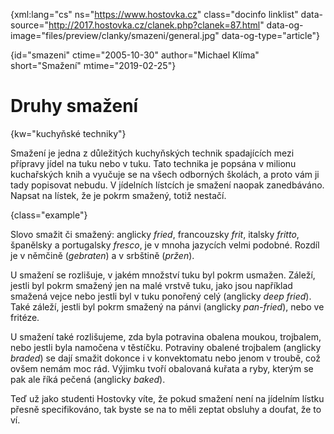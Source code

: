 
{xml:lang="cs" ns="https://www.hostovka.cz" class="docinfo linklist" data-source="http://2017.hostovka.cz/clanek.php?clanek=87.html" data-og-image="files/preview/clanky/smazeni/general.jpg" data-og-type="article"}

{id="smazeni" ctime="2005-10-30" author="Michael Klíma" short="Smažení" mtime="2019-02-25"}

# Druhy smažení

{kw="kuchyňské techniky"}

Smažení je jedna z důležitých kuchyňských technik spadajících mezi přípravy jídel na tuku nebo v tuku. Tato technika je popsána v milionu kuchařských knih a vyučuje se na všech odborných školách, a proto vám ji tady popisovat nebudu. V jídelních lístcích je smažení naopak zanedbáváno. Napsat na lístek, že je pokrm smažený, totiž nestačí. 

{class="example"}

Slovo smažit či smažený: anglicky _fried_, francouzsky _frit_, italsky _fritto_, španělsky a portugalsky _fresco_, je v mnoha jazycích velmi podobné. Rozdíl je v němčině (_gebraten_) a v srbštině (_pržen_).

U smažení se rozlišuje, v jakém množství tuku byl pokrm usmažen. Záleží, jestli byl pokrm smažený jen na malé vrstvě tuku, jako jsou například smažená vejce nebo jestli byl v tuku ponořený celý (anglicky _deep fried_). Také záleží, jestli byl pokrm smažený na pánvi (anglicky _pan-fried_), nebo ve fritéze. 

U smažení také rozlišujeme, zda byla potravina obalena moukou, trojbalem, nebo jestli byla namočena v těstíčku. Potraviny obalené trojbalem (anglicky _braded_) se dají smažit dokonce i v konvektomatu nebo jenom v troubě, což ovšem nemám moc rád. Výjimku tvoří obalovaná kuřata a ryby, kterým se pak ale říká pečená (anglicky _baked_).

Teď už jako studenti Hostovky víte, že pokud smažení není na jídelním lístku přesně specifikováno, tak byste se na to měli zeptat obsluhy a doufat, že to ví.
